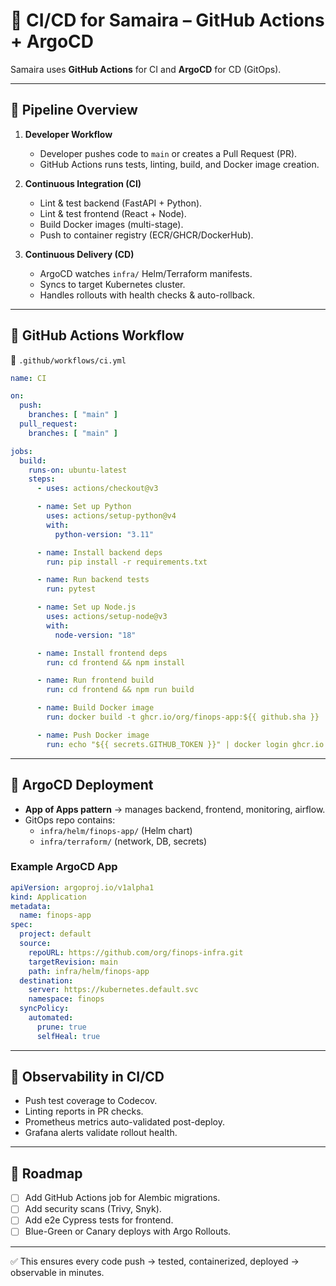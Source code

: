 # 🚀 CI/CD for Samaira – GitHub Actions + ArgoCD

Samaira uses **GitHub Actions** for CI and **ArgoCD** for CD (GitOps).

---

## 🔹 Pipeline Overview

1. **Developer Workflow**
   - Developer pushes code to `main` or creates a Pull Request (PR).
   - GitHub Actions runs tests, linting, build, and Docker image creation.

2. **Continuous Integration (CI)**
   - Lint & test backend (FastAPI + Python).
   - Lint & test frontend (React + Node).
   - Build Docker images (multi-stage).
   - Push to container registry (ECR/GHCR/DockerHub).

3. **Continuous Delivery (CD)**
   - ArgoCD watches `infra/` Helm/Terraform manifests.
   - Syncs to target Kubernetes cluster.
   - Handles rollouts with health checks & auto-rollback.

---

## 🔹 GitHub Actions Workflow

📂 `.github/workflows/ci.yml`

```yaml
name: CI

on:
  push:
    branches: [ "main" ]
  pull_request:
    branches: [ "main" ]

jobs:
  build:
    runs-on: ubuntu-latest
    steps:
      - uses: actions/checkout@v3

      - name: Set up Python
        uses: actions/setup-python@v4
        with:
          python-version: "3.11"

      - name: Install backend deps
        run: pip install -r requirements.txt

      - name: Run backend tests
        run: pytest

      - name: Set up Node.js
        uses: actions/setup-node@v3
        with:
          node-version: "18"

      - name: Install frontend deps
        run: cd frontend && npm install

      - name: Run frontend build
        run: cd frontend && npm run build

      - name: Build Docker image
        run: docker build -t ghcr.io/org/finops-app:${{ github.sha }} .

      - name: Push Docker image
        run: echo "${{ secrets.GITHUB_TOKEN }}" | docker login ghcr.io -u ${{ github.actor }} --password-stdin &&              docker push ghcr.io/org/finops-app:${{ github.sha }}
```

---

## 🔹 ArgoCD Deployment

- **App of Apps pattern** → manages backend, frontend, monitoring, airflow.  
- GitOps repo contains:
  - `infra/helm/finops-app/` (Helm chart)
  - `infra/terraform/` (network, DB, secrets)

### Example ArgoCD App

```yaml
apiVersion: argoproj.io/v1alpha1
kind: Application
metadata:
  name: finops-app
spec:
  project: default
  source:
    repoURL: https://github.com/org/finops-infra.git
    targetRevision: main
    path: infra/helm/finops-app
  destination:
    server: https://kubernetes.default.svc
    namespace: finops
  syncPolicy:
    automated:
      prune: true
      selfHeal: true
```

---

## 🔹 Observability in CI/CD

- Push test coverage to Codecov.  
- Linting reports in PR checks.  
- Prometheus metrics auto-validated post-deploy.  
- Grafana alerts validate rollout health.

---

## 🔹 Roadmap

- [ ] Add GitHub Actions job for Alembic migrations.  
- [ ] Add security scans (Trivy, Snyk).  
- [ ] Add e2e Cypress tests for frontend.  
- [ ] Blue-Green or Canary deploys with Argo Rollouts.  

---

✅ This ensures every code push → tested, containerized, deployed → observable in minutes.
